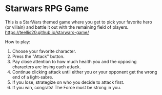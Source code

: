 # Starwars RPG Game

This is a StarWars themed game where you get to pick your favorite hero (or villain) and battle it out with the remaining field of players.
https://teellis20.github.io/starwars-game/

How to play:

1. Choose your favorite character.
2. Press the "Attack" button.
3. Pay close attention to how much health you and the opposing characters are losing each attack.
4. Continue clicking attack until either you or your opponent get the wrong end of a light-sabre.
5. If you lose, strategize on who you decide to attack first.
6. If you win, congrats! The Force must be strong in you.
